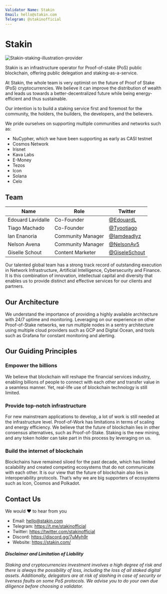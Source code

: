 ```yaml
---
Validator Name: Stakin
Email: hello@stakin.com
Telegram: @stakinofficial
---
```


# Stakin

![Stakin-staking-illustration-provider](https://miro.medium.com/max/1400/0*N0mmwtmb6CPPEVnU)

Stakin is an infrastructure operator for Proof-of-stake (PoS) public blockchain, offering public delegation and staking-as-a-service.

At Stakin, the whole team is very optimist on the future of Proof of Stake (PoS) cryptocurrencies. We believe it can improve the distribution of wealth and leads us towards a better-decentralized future while being energy-efficient and thus sustainable.

Our intention is to build a staking service first and foremost for the community, the holders, the builders, the developers, and the believers.

We pride ourselves on supporting multiple communities and networks such as:

- NuCypher, which we have been supporting as early as CASI testnet
- Cosmos Network
- Irisnet
- Kava Labs
- E-Money
- Tezos
- Icon
- Solana
- Celo

## Team

| Name              | Role              | Twitter                                           |
| ----------------- | ----------------- | ------------------------------------------------- |
| Edouard Lavidalle | Co-Founder        | [@EdouardL](https://twitter.com/EdouardL)         |
| Tiago Machado     | Co-Founder        | [@Tyootiago](https://twitter.com/tyootiago)       |
| Ian Enanoria      | Community Manager | [@Iamdeadlyz](https://twitter.com/Iamdeadlyz)     |
| Nelson Avena      | Community Manager | [@NelsonAv5](https://twitter.com/NelsonAv5)       |
| Giselle Schout    | Content Marketer  | [@GiseleSchout](https://twitter.com/GiseleSchout) |

Our talented global team has a strong track record of outstanding execution in Network Infrastructure, Artificial Intelligence, Cybersecurity and Finance. It is this combination of innovation, intellectual capital and diversity that enables us to provide distinct and effective services for our clients and partners.

## Our Architecture

We understand the importance of providing a highly available architecture with 24/7 uptime and monitoring. Leveraging on our experience on other Proof-of-Stake networks, we run multiple nodes in a sentry architecture using multiple cloud providers such as GCP and Digital Ocean, and tools such as Grafana for constant monitoring and alerting.

## Our Guiding Principles

### Empower the billions

We believe that blockchain will reshape the financial services industry, enabling billions of people to connect with each other and transfer value in a seamless manner. Yet, real-life use of blockchain technology is still limited.

### Provide top-notch infrastructure

For new mainstream applications to develop, a lot of work is still needed at the infrastructure level. Proof-of-Work has limitations in terms of scaling and energy efficiency. We believe that the future of blockchain lies in other consensus alternatives, such as Proof-of-Stake. Staking is the new mining, and any token holder can take part in this process by leveraging on us.

### Build the internet of blockchain

Blockchains have remained siloed for the past decade, which has limited scalability and created competing ecosystems that do not communicate with each other. It is our view that the future of blockchain also lies in interoperability protocols. That’s why we are big supporters of ecosystems such as Icon, Cosmos and Polkadot.

## Contact Us

We would ❤️ to hear from you

- Email: hello@stakin.com
- Telegram: https://t.me/stakinofficial
- Twitter: https://twitter.com/stakinofficial
- Discord: https://discord.gg/7uMyh9r
- Website: https://stakin.com/

#### _Disclaimer and Limitation of Liability_

_Staking and cryptocurrencies investment involves a high degree of risk and there is always the possibility of loss, including the loss of all staked digital assets. Additionally, delegators are at risk of slashing in case of security or liveness faults on some PoS protocols. We advise you to do your own due diligence before choosing a validator._
